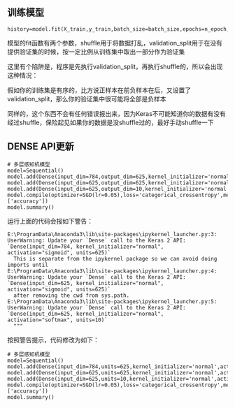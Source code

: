 ## 训练模型
```
history=model.fit(X_train,y_train,batch_size=batch_size,epochs=n_epoch,verbose=1,validation_split=0.2)
```

模型的fit函数有两个参数，shuffle用于将数据打乱，validation_split用于在没有提供验证集的时候，按一定比例从训练集中取出一部分作为验证集

这里有个陷阱是，程序是先执行validation_split，再执行shuffle的，所以会出现这种情况：

假如你的训练集是有序的，比方说正样本在前负样本在后，又设置了validation_split，那么你的验证集中很可能将全部是负样本

同样的，这个东西不会有任何错误报出来，因为Keras不可能知道你的数据有没有经过shuffle，保险起见如果你的数据是没shuffle过的，最好手动shuffle一下

## DENSE API更新

```text
# 多层感知机模型
model=Sequential()
model.add(Dense(input_dim=784,output_dim=625,kernel_initializer='normal',activation='sigmoid'))
model.add(Dense(input_dim=625,output_dim=625,kernel_initializer='normal',activation='sigmoid'))
model.add(Dense(input_dim=625,output_dim=10,kernel_initializer='normal',activation='softmax'))
model.compile(optimizer=SGD(lr=0.05),loss='categorical_crossentropy',metrics=['accuracy'])
model.summary()
```
运行上面的代码会报如下警告：
```text
E:\ProgramData\Anaconda3\lib\site-packages\ipykernel_launcher.py:3: UserWarning: Update your `Dense` call to the Keras 2 API: `Dense(input_dim=784, kernel_initializer="normal", activation="sigmoid", units=625)`
  This is separate from the ipykernel package so we can avoid doing imports until
E:\ProgramData\Anaconda3\lib\site-packages\ipykernel_launcher.py:4: UserWarning: Update your `Dense` call to the Keras 2 API: `Dense(input_dim=625, kernel_initializer="normal", activation="sigmoid", units=625)`
  after removing the cwd from sys.path.
E:\ProgramData\Anaconda3\lib\site-packages\ipykernel_launcher.py:5: UserWarning: Update your `Dense` call to the Keras 2 API: `Dense(input_dim=625, kernel_initializer="normal", activation="softmax", units=10)`
  """
```

按照警告提示，代码修改为如下：
```text
# 多层感知机模型
model=Sequential()
model.add(Dense(input_dim=784,units=625,kernel_initializer='normal',activation='sigmoid'))
model.add(Dense(input_dim=625,units=625,kernel_initializer='normal',activation='sigmoid'))
model.add(Dense(input_dim=625,units=10,kernel_initializer='normal',activation='softmax'))
model.compile(optimizer=SGD(lr=0.05),loss='categorical_crossentropy',metrics=['accuracy'])
model.summary()
```